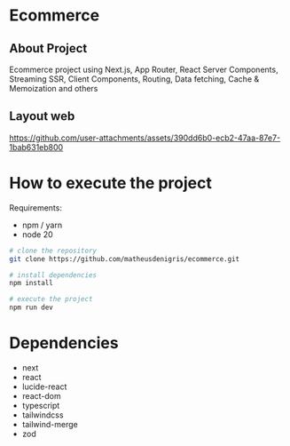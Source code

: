 # Ecommerce

## About Project
Ecommerce project using Next.js, App Router, React Server Components, Streaming SSR, Client Components, Routing, Data fetching, Cache & Memoization and others

## Layout web

https://github.com/user-attachments/assets/390dd6b0-ecb2-47aa-87e7-1bab631eb800

# How to execute the project

Requirements: 
- npm / yarn
- node 20

```bash
# clone the repository
git clone https://github.com/matheusdenigris/ecommerce.git

# install dependencies
npm install

# execute the project
npm run dev
```
# Dependencies
- next
- react
- lucide-react
- react-dom
- typescript
- tailwindcss
- tailwind-merge
- zod
